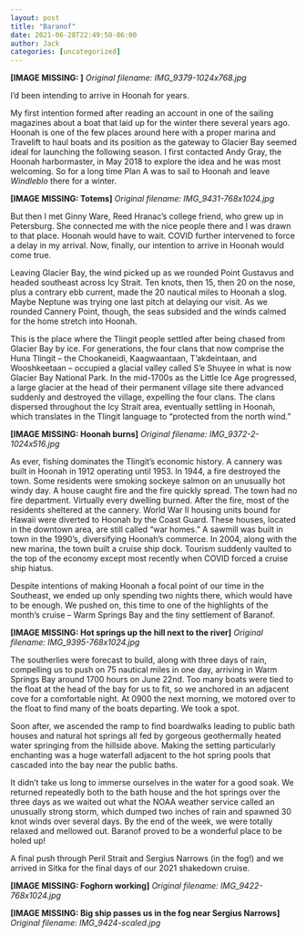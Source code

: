 ```yaml
---
layout: post
title: "Baranof"
date: 2021-06-28T22:49:50-06:00
author: Jack
categories: [uncategorized]
---
```


<!-- IMAGE PLACEHOLDER
Original URL: http://windleblo.com/wp-content/uploads/2021/06/IMG_9379-1024x768.jpg
Filename: IMG_9379-1024x768.jpg
Date path: 2021/06/IMG_9379-1024x768.jpg
Caption: 
Instructions: Replace this comment with actual image upload
-->

**[IMAGE MISSING: ]**
*Original filename: IMG_9379-1024x768.jpg*

I’d been intending to arrive in Hoonah for years.

My first intention formed after reading an account in one of the sailing magazines about a boat that laid up for the winter there several years ago. Hoonah is one of the few places around here with a proper marina and Travelift to haul boats and its position as the gateway to Glacier Bay seemed ideal for launching the following season. I first contacted Andy Gray, the Hoonah harbormaster, in May 2018 to explore the idea and he was most welcoming. So for a long time Plan A was to sail to Hoonah and leave _Windleblo_ there for a winter.

<!-- IMAGE PLACEHOLDER
Original URL: http://windleblo.com/wp-content/uploads/2021/06/IMG_9431-768x1024.jpg
Filename: IMG_9431-768x1024.jpg
Date path: 2021/06/IMG_9431-768x1024.jpg
Caption: Totems
Instructions: Replace this comment with actual image upload
-->

**[IMAGE MISSING: Totems]**
*Original filename: IMG_9431-768x1024.jpg*

But then I met Ginny Ware, Reed Hranac’s college friend, who grew up in Petersburg. She connected me with the nice people there and I was drawn to that place. Hoonah would have to wait. COVID further intervened to force a delay in my arrival. Now, finally, our intention to arrive in Hoonah would come true.

Leaving Glacier Bay, the wind picked up as we rounded Point Gustavus and headed southeast across Icy Strait. Ten knots, then 15, then 20 on the nose, plus a contrary ebb current, made the 20 nautical miles to Hoonah a slog. Maybe Neptune was trying one last pitch at delaying our visit. As we rounded Cannery Point, though, the seas subsided and the winds calmed for the home stretch into Hoonah.

This is the place where the Tlingit people settled after being chased from Glacier Bay by ice. For generations, the four clans that now comprise the Huna Tlingit – the Chookaneidi, Kaagwaantaan, T’akdeintaan, and Wooshkeetaan – occupied a glacial valley called S’e Shuyee in what is now Glacier Bay National Park. In the mid-1700s as the Little Ice Age progressed, a large glacier at the head of their permanent village site there advanced suddenly and destroyed the village, expelling the four clans. The clans dispersed throughout the Icy Strait area, eventually settling in Hoonah, which translates in the Tlingit language to “protected from the north wind.”

<!-- IMAGE PLACEHOLDER
Original URL: http://windleblo.com/wp-content/uploads/2021/06/IMG_9372-2-1024x516.jpg
Filename: IMG_9372-2-1024x516.jpg
Date path: 2021/06/IMG_9372-2-1024x516.jpg
Caption: Hoonah burns
Instructions: Replace this comment with actual image upload
-->

**[IMAGE MISSING: Hoonah burns]**
*Original filename: IMG_9372-2-1024x516.jpg*

As ever, fishing dominates the Tlingit’s economic history. A cannery was built in Hoonah in 1912 operating until 1953. In 1944, a fire destroyed the town. Some residents were smoking sockeye salmon on an unusually hot windy day. A house caught fire and the fire quickly spread. The town had no fire department. Virtually every dwelling burned. After the fire, most of the residents sheltered at the cannery. World War II housing units bound for Hawaii were diverted to Hoonah by the Coast Guard. These houses, located in the downtown area, are still called “war homes.” A sawmill was built in town in the 1990’s, diversifying Hoonah’s commerce. In 2004, along with the new marina, the town built a cruise ship dock. Tourism suddenly vaulted to the top of the economy except most recently when COVID forced a cruise ship hiatus.

Despite intentions of making Hoonah a focal point of our time in the Southeast, we ended up only spending two nights there, which would have to be enough. We pushed on, this time to one of the highlights of the month’s cruise – Warm Springs Bay and the tiny settlement of Baranof.

<!-- IMAGE PLACEHOLDER
Original URL: http://windleblo.com/wp-content/uploads/2021/06/IMG_9395-768x1024.jpg
Filename: IMG_9395-768x1024.jpg
Date path: 2021/06/IMG_9395-768x1024.jpg
Caption: Hot springs up the hill next to the river
Instructions: Replace this comment with actual image upload
-->

**[IMAGE MISSING: Hot springs up the hill next to the river]**
*Original filename: IMG_9395-768x1024.jpg*

The southerlies were forecast to build, along with three days of rain, compelling us to push on 75 nautical miles in one day, arriving in Warm Springs Bay around 1700 hours on June 22nd. Too many boats were tied to the float at the head of the bay for us to fit, so we anchored in an adjacent cove for a comfortable night. At 0900 the next morning, we motored over to the float to find many of the boats departing. We took a spot.

Soon after, we ascended the ramp to find boardwalks leading to public bath houses and natural hot springs all fed by gorgeous geothermally heated water springing from the hillside above. Making the setting particularly enchanting was a huge waterfall adjacent to the hot spring pools that cascaded into the bay near the public baths.

It didn’t take us long to immerse ourselves in the water for a good soak. We returned repeatedly both to the bath house and the hot springs over the three days as we waited out what the NOAA weather service called an unusually strong storm, which dumped two inches of rain and spawned 30 knot winds over several days. By the end of the week, we were totally relaxed and mellowed out. Baranof proved to be a wonderful place to be holed up!

A final push through Peril Strait and Sergius Narrows (in the fog!) and we arrived in Sitka for the final days of our 2021 shakedown cruise.

<!-- IMAGE PLACEHOLDER
Original URL: http://windleblo.com/wp-content/uploads/2021/06/IMG_9422-768x1024.jpg
Filename: IMG_9422-768x1024.jpg
Date path: 2021/06/IMG_9422-768x1024.jpg
Caption: Foghorn working
Instructions: Replace this comment with actual image upload
-->

**[IMAGE MISSING: Foghorn working]**
*Original filename: IMG_9422-768x1024.jpg*

<!-- IMAGE PLACEHOLDER
Original URL: http://windleblo.com/wp-content/uploads/2021/06/IMG_9424-scaled.jpg
Filename: IMG_9424-scaled.jpg
Date path: 2021/06/IMG_9424-scaled.jpg
Caption: Big ship passes us in the fog near Sergius Narrows
Instructions: Replace this comment with actual image upload
-->

**[IMAGE MISSING: Big ship passes us in the fog near Sergius Narrows]**
*Original filename: IMG_9424-scaled.jpg*